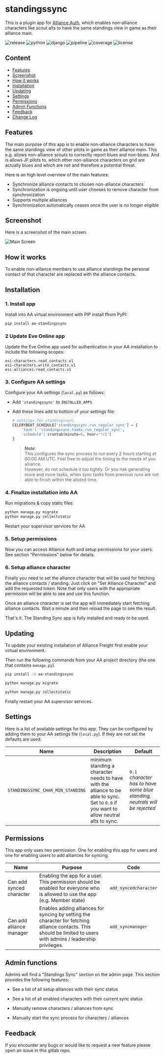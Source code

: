 # standingssync

This is a plugin app for [Alliance Auth](https://gitlab.com/allianceauth/allianceauth), which enables non-alliance characters like scout alts to have the same standings view in game as their alliance main.

![release](https://img.shields.io/pypi/v/aa-standingssync?label=release) ![python](https://img.shields.io/pypi/pyversions/aa-standingssync) ![django](https://img.shields.io/pypi/djversions/aa-standingssync?label=django) ![pipeline](https://gitlab.com/ErikKalkoken/aa-standingssync/badges/master/pipeline.svg) ![coverage](https://gitlab.com/ErikKalkoken/aa-standingssync/badges/master/coverage.svg) ![license](https://img.shields.io/badge/license-MIT-green)

## Content

- [Features](#features)
- [Screenshot](#screenshot)
- [How it works](#how-it-works)
- [Installation](#installation)
- [Updating](#updating)
- [Settings](#settings)
- [Permissions](#permissions)
- [Admin Functions](#Admin-functions)
- [Feedback](#feedback)
- [Change Log](CHANGELOG.md)

## Features

The main purpose of this app is to enable non-alliance characters to have the same standings view of other pilots in game as their alliance main. This e.g. allows non-alliance scouts to correctly report blues and non-blues. And is allows JF pilots to, which other non-alliance characters on grid are actually blues and which are not and therefore a potential threat.

Here is an high level overview of the main features:

- Synchronize alliance contacts to chosen non-alliance characters
- Synchronization is ongoing until user chooses to remove character from synchronization
- Supports multiple alliances
- Synchronization automatically ceases once the user is no longer eligible

## Screenshot

Here is a screenshot of the main screen.

![Main Screen](https://i.imgur.com/xGdoqsp.png)

## How it works

To enable non-alliance members to use alliance standings the personal contact of that character are replaced with the alliance contacts.

## Installation

### 1. Install app

Install into AA virtual environment with PIP install ffrom PyPI:

```bash
pip install aa-standingssync
```

### 2 Update Eve Online app

Update the Eve Online app used for authentication in your AA installation to include the following scopes:

```plain
esi-characters.read_contacts.v1
esi-characters.write_contacts.v1
esi-alliances.read_contacts.v1
```

### 3. Configure AA settings

Configure your AA settings (`local.py`) as follows:

- Add `'standingssync'` to `INSTALLED_APPS`
- Add these lines add to bottom of your settings file:

   ```python
   # settings for standingssync
   CELERYBEAT_SCHEDULE['standingssync.run_regular_sync'] = {
       'task': 'standingssync.tasks.run_regular_sync',
       'schedule': crontab(minute=0, hour='*/2')
   }
   ```

   > **Note**:<br>This configures the sync process to run every 2 hours starting at 00:00 AM UTC. Feel free to adjust the timing to the needs of you alliance.<br>However, do not schedule it too tightly. Or you risk generating more and more tasks, when sync tasks from previous runs are not able to finish within the alloted time.

### 4. Finalize installation into AA

Run migrations & copy static files

```bash
python manage.py migrate
python manage.py collectstatic
```

Restart your supervisor services for AA

### 5. Setup permissions

Now you can access Alliance Auth and setup permissions for your users. See section "Permissions" below for details.

### 6. Setup alliance character

Finally you need to set the alliance character that will be used for fetching the alliance contacts / standing. Just click on "Set Alliance Character" and add the requested token. Note that only users with the appropriate permission will be able to see and use this function.

Once an alliance character is set the app will immediately start fetching alliance contacts. Wait a minute and then reload the page to see the result.

That's it. The Standing Sync app is fully installed and ready to be used.

## Updating

To update your existing installation of Alliance Freight first enable your virtual environment.

Then run the following commands from your AA project directory (the one that contains `manage.py`).

```bash
pip install -U aa-standingssync
```

```bash
python manage.py migrate
```

```bash
python manage.py collectstatic
```

Finally restart your AA supervisor services.

## Settings

Here is a list of available settings for this app. They can be configured by adding them to your AA settings file (`local.py`). If they are not set the defaults are used.

Name | Description | Default
-- | -- | --
`STANDINGSSYNC_CHAR_MIN_STANDING`| minimum standing a character needs to have with the alliance to be able to sync.<br>Set to `0.0` if you want to allow neutral alts to sync. | `0.1`<br>*character has to have some blue standing, neutrals will be rejected*

## Permissions

This app only uses two permission. One for enabling this app for users and one for enabling users to add alliances for syncing.

Name | Purpose | Code
-- | -- | --
Can add synced character |Enabling the app for a user. This permission should be enabled for everyone who is allowed to use the app (e.g. Member state) |  `add_syncedcharacter`
Can add alliance manager |Enables adding alliances for syncing by setting the character for fetching alliance contacts. This should be limited to users with admins / leadership privileges. |  `add_syncmanager`

## Admin functions

Admins will find a "Standings Sync" section on the admin page. This section provides the following features:

- See a list of all setup alliances with their sync status

- See a list of all enabled characters with their current sync status

- Manually remove characters / alliances from sync

- Manually start the sync process for characters / alliances

## Feedback

If you encounter any bugs or would like to request a new feature please open an issue in this gitlab repo.
